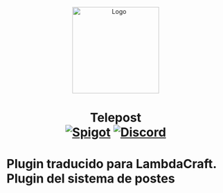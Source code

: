 <p align="center"><img src="https://user-images.githubusercontent.com/46825658/164082042-940d18c0-4a4f-4dd2-bdf7-bf3cdea93663.png" alt="Logo" width="200"></p>

<h1 align="center">Telepost <br>
	<a href="https://www.spigotmc.org/resources/telepost.91988/"><img src="https://img.shields.io/badge/Spigot-ff5733" alt="Spigot"></a>
	<a href="https://discord.gg/5zQ8RVEzvw"><img src="https://img.shields.io/discord/929394649884405761?color=5865f2&label=Discord&style=flat" alt="Discord"></a></h1>

# Plugin traducido para LambdaCraft. Plugin del sistema de postes